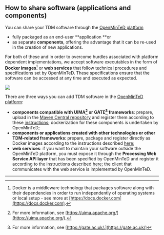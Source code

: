 ## How to share software \(applications and components\)

You can share your TDM software through the [OpenMinTeD platform](https://services.openminted.eu/resourceRegistration/component)

* fully packaged as an end-user **application **or 
* as separate **components**, offering the advantage that it can be re-used in the creation of new applications.

For both of these and in order to overcome hurdles associated with platform dependent implementations, we accept software executables in the form of **Docker images**[^1] or **web services** that follow technical procedures and specifications set by OpenMinTeD. These specifications ensure that the software can be accessed at any time and executed as expected. 

![](/assets/4a.png)

There are three ways you can add TDM software in the [OpenMinTeD platform](https://services.openminted.eu/home):
* **components compatible with UIMA[^2] or GATE[^3] frameworks**: prepare, upload in the [Maven Central repository](http://maven.apache.org) and register them according to these [instructions](//sharing-uima-and-gate-components.md); dockerization for these components is undertaken by OpenMinTeD;
* **components or applications created with other technologies or other TDM-related frameworks**: prepare, package and register directly as Docker images according to the instructions described [here](//sharing-components-as-dockerised-images.md);
* **web services**: if you want to maintain your software outside the OpenMinTeD platform, you must expose it through the **Processing Web Service API layer** that has been specified by OpenMinTeD and register it according to the instructions described [here](//guidelines_for_providers_of_sw_resources/sharing-web-services.md); the client that communicates with the web service is implemented by OpenMinTeD.

---

[^1]: Docker is a middleware technology that packages software along with their dependencies in order to run independently of operating systems or local setup - see more at [https://docs.docker.com](https://docs.docker.com).

[^2]: For more information, see [https://uima.apache.org/](https://uima.apache.org/).

[^3]: For more information, see [https://gate.ac.uk/.](https://gate.ac.uk/)


